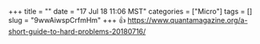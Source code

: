 +++
title = ""
date = "17 Jul 18 11:06 MST"
categories = ["Micro"]
tags = []
slug = "9wwAiwspCrfmHm"
+++
👍 https://www.quantamagazine.org/a-short-guide-to-hard-problems-20180716/
